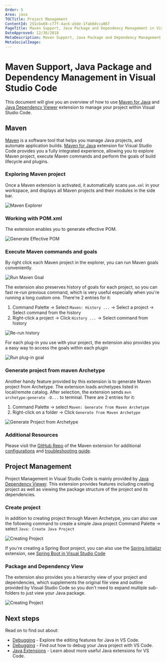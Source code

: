 ```yaml
---
Order: 5
Area: java
TOCTitle: Project Management
ContentId: 251cba68-c77f-4ac6-a5de-1fab8dcca867
PageTitle: Maven Support, Java Package and Dependency Management in Visual Studio Code
DateApproved: 12/30/2018
MetaDescription: Maven Support, Java Package and Dependency Management in Visual Studio Code
MetaSocialImage:
---
```


# Maven Support, Java Package and Dependency Management in Visual Studio Code

This document will give you an overview of how to use [Maven for Java](https://marketplace.visualstudio.com/items?itemName=vscjava.vscode-maven) and [Java Dependency Viewer](https://marketplace.visualstudio.com/items?itemName=vscjava.vscode-java-dependency) extension to manage your project within Visual Studio Code.

## Maven

[Maven](http://maven.apache.org/) is a software tool that helps you manage Java projects, and automate application builds. [Maven for Java](https://marketplace.visualstudio.com/items?itemName=vscjava.vscode-maven) extension for Visual Studio Code provides you a fully integrated experience, allowing you to explore Maven project, execute Maven commands and perform the goals of build lifecycle and plugins.

### Exploring Maven project
Once a Maven extension is activated, it automatically scans `pom.xml` in your workspace, and displays all Maven projects and their modules in the side bar.

![Maven Explorer](images/java-project/maven-explorer.gif)

### Working with POM.xml
The extension enables you to generate effective POM.

![Generate Effective POM](images/java-project/maven-effective-pom.gif)

[comment]:# (editing POM.xml)

### Execute Maven commands and goals
By right click each Maven project in the explorer, you can run Maven goals conveniently.

![Run Maven Goal](images/java-project/maven-run.gif)

The extension also preserves history of goals for each project, so you can fast re-run previous command, which is very useful especially when you're running a long custom one. There're 2 entries for it:

1. Command Palette -> Select `Maven: History ...` -> Select a project -> Select command from the history
2. Right-click a project -> Click `History ...` -> Select command from history

![Re-run history](images/java-project/maven-history.gif)

For each plug-in you use with your project, the extension also provides you a easy way to access the goals within each plugin

![Run plug-in goal](images/java-project/maven-plugin-goal.gif)

### Generate project from maven Archetype

Another handy feature provided by this extension is to generate Maven project from Archetype. The extension loads archetypes listed in local/remote catalog. After selection, the extension sends `mvn archetype:generate -D...` to terminal.
There are 2 entries for it:
1. Command Palette -> select `Maven: Generate from Maven Archetype`
2. Right-click on a folder -> Click `Generate from Maven Archetype`

![Generate Project from Archetype](images/java-project/maven-archetype.gif)

### Additional Resources

Please visit the [GitHub Repo](https://github.com/Microsoft/vscode-maven) of the Maven extension for additional [configurations](https://github.com/Microsoft/vscode-maven/tree/master) and [troubleshooting guide](https://github.com/Microsoft/vscode-maven/blob/master/Troubleshooting.md).

## Project Management

Project Management in Visual Studio Code is mainly provided by [Java Dependency Viewer](https://marketplace.visualstudio.com/items?itemName=vscjava.vscode-java-dependency). This extension provides features including creating project as well as viewing the package structure of the project and its dependencies.

### Create project

In addition to creating project through Maven Archetype, you can also use the following command to create a simple Java project
Command Palette -> select `Java: Create Java Project`

![Creating Project](images/java-project/create-project.gif)

If you're creating a Spring Boot project, you can also use the [Spring Initializr](https://marketplace.visualstudio.com/items?itemName=vscjava.vscode-spring-initializr) extension, see [Spring Boot in Visual Studio Code](/docs/java/java-spring-boot.md)

### Package and Dependency View

The extension also provides you a hierarchy view of your project and dependencies, which supplements the original file view and outline provided by Visual Studio Code so you don't need to expand multiple sub-folders to just view your Java package.

![Creating Project](images/java-project/package-viewer.gif)

## Next steps

Read on to find out about:

* [Debugging](/docs/java/java-editing.md) - Explore the editing features for Java in VS Code.
* [Debugging](/docs/java/java-debugging.md) - Find out how to debug your Java project with VS Code.
* [Java Extensions](/docs/java/extensions.md) - Learn about more useful Java extensions for VS Code.

